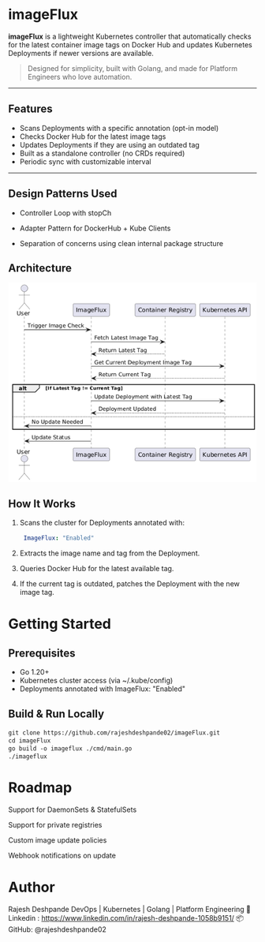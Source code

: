 # imageFlux

**imageFlux** is a lightweight Kubernetes controller that automatically checks for the latest container image tags on Docker Hub and updates Kubernetes Deployments if newer versions are available.

> Designed for simplicity, built with Golang, and made for Platform Engineers who love automation.

---

## Features

- Scans Deployments with a specific annotation (opt-in model)
- Checks Docker Hub for the latest image tags
- Updates Deployments if they are using an outdated tag
- Built as a standalone controller (no CRDs required)
- Periodic sync with customizable interval

---

## Design Patterns Used
- Controller Loop with stopCh

- Adapter Pattern for DockerHub + Kube Clients

- Separation of concerns using clean internal package structure

## Architecture

![alt text](image.png)


## How It Works

1. Scans the cluster for Deployments annotated with:

   ```yaml
    ImageFlux: "Enabled"
   ````
2. Extracts the image name and tag from the Deployment.

3. Queries Docker Hub for the latest available tag.

4. If the current tag is outdated, patches the Deployment with the new image tag.

# Getting Started
## Prerequisites
- Go 1.20+
- Kubernetes cluster access (via ~/.kube/config)
- Deployments annotated with ImageFlux: "Enabled"

## Build & Run Locally
```
git clone https://github.com/rajeshdeshpande02/imageFlux.git
cd imageFlux
go build -o imageflux ./cmd/main.go
./imageflux

```

# Roadmap

 Support for DaemonSets & StatefulSets

 Support for private registries

 Custom image update policies

 Webhook notifications on update


# Author
Rajesh Deshpande
DevOps | Kubernetes | Golang | Platform Engineering
📌 Linkedin : https://www.linkedin.com/in/rajesh-deshpande-1058b9151/
📦 GitHub: @rajeshdeshpande02



